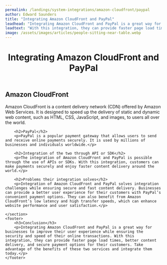 ```yaml
---
permalink: /landings/system-integrations/amazon-cloudfront/paypal
author: Edward Saunders
title: "Integrating Amazon CloudFront and PayPal"
leadhead: "Integrating Amazon CloudFront and PayPal is a great way for businesses to improve their user experience while ensuring the security and speed of their online transactions"
leadtext: "With this integration, they can provide faster page load times, better content delivery, and secure payment options for their customers. Take advantage of the benefits of these two services and integrate them today."
image: /assets/images/articles/people-sitting-near-table.webp
---
```

<div class="arttext">	<header>
		<h1>Integrating Amazon CloudFront and PayPal</h1>
	</header>
	<section>
		<h2>Amazon CloudFront</h2>
		<p>Amazon CloudFront is a content delivery network (CDN) offered by Amazon Web Services. It is designed to speed up the delivery of static and dynamic web content, such as HTML, CSS, JavaScript, and images, to users all over the world.</p>

		<h2>PayPal</h2>
		<p>PayPal is a popular payment gateway that allows users to send and receive online payments securely. It is used by millions of businesses and individuals worldwide.</p>

		<h2>Integration of the two through API or SDK</h2>
		<p>The integration of Amazon CloudFront and PayPal is possible through the use of APIs or SDKs. With this integration, customers can make payments securely and enjoy faster content delivery around the world.</p>

		<h2>Problems their integration solves</h2>
		<p>Integration of Amazon CloudFront and PayPal solves integration challenges while ensuring secure and fast content delivery. Businesses can provide a better user experience for their customers with PayPal’s convenient payment options. They can also benefit from Amazon CloudFront’s low latency and high transfer speeds, which can enhance website performance and user satisfaction.</p>

	</section>
	<footer>
		<h3>Conclusion</h3>
		<p>Integrating Amazon CloudFront and PayPal is a great way for businesses to improve their user experience while ensuring the security and speed of their online transactions. With this integration, they can provide faster page load times, better content delivery, and secure payment options for their customers. Take advantage of the benefits of these two services and integrate them today.</p>
	</footer>
</div>